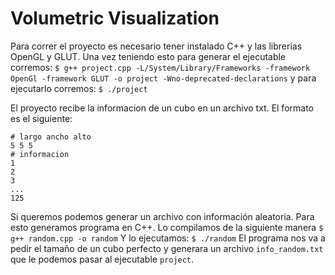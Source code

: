 # Volumetric Visualization

Para correr el proyecto es necesario tener instalado C++ y las librerias OpenGL y GLUT.
Una vez teniendo esto para generar el ejecutable corremos:
`$ g++ project.cpp -L/System/Library/Frameworks -framework OpenGl -framework GLUT -o project -Wno-deprecated-declarations`
y para ejecutarlo corremos:
`$ ./project`

El proyecto recibe la informacion de un cubo en un archivo txt. 
El formato es el siguiente:
```
# largo ancho alto
5 5 5
# informacion
1
2
3
...
125
```

Si queremos podemos generar un archivo con información aleatoria. Para esto generamos programa en C++. Lo compilamos de la siguiente manera
`$ g++ random.cpp -o random`
Y lo ejecutamos:
`$ ./random`
El programa nos va a pedir el tamaño de un cubo perfecto y generara un archivo `info_random.txt` que le podemos pasar al ejecutable `project`.